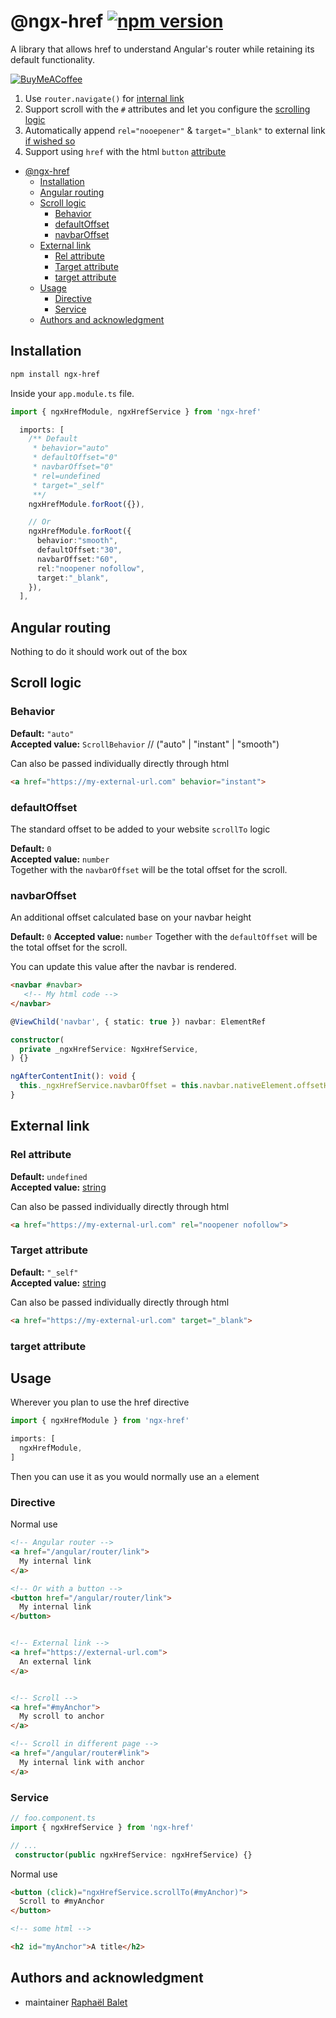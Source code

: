 # @ngx-href [![npm version](https://img.shields.io/npm/v/ngx-href.svg)](https://www.npmjs.com/package/ngx-href)
A library that allows href to understand Angular's router while retaining its default functionality.

[![BuyMeACoffee](https://www.buymeacoffee.com/assets/img/custom_images/purple_img.png)](https://www.buymeacoffee.com/widness)

1. Use `router.navigate()` for [internal link](#angular-routing)
2. Support scroll with the `#` attributes and let you configure the [scrolling logic](#scroll-logic)
3. Automatically append `rel="nooepener"` & `target="_blank"` to external link [if wished so](#installation)
4. Support using `href` with the html `button` [attribute](#directive)

- [@ngx-href ](#ngx-href-)
  - [Installation](#installation)
  - [Angular routing](#angular-routing)
  - [Scroll logic](#scroll-logic)
    - [Behavior](#behavior)
    - [defaultOffset](#defaultoffset)
    - [navbarOffset](#navbaroffset)
  - [External link](#external-link)
    - [Rel attribute](#rel-attribute)
    - [Target attribute](#target-attribute)
    - [target attribute](#target-attribute-1)
  - [Usage](#usage)
    - [Directive](#directive)
    - [Service](#service)
  - [Authors and acknowledgment](#authors-and-acknowledgment)

## Installation

```sh
npm install ngx-href
```

Inside your `app.module.ts` file.
```typescript
import { ngxHrefModule, ngxHrefService } from 'ngx-href'

  imports: [
    /** Default
     * behavior="auto"
     * defaultOffset="0"
     * navbarOffset="0"
     * rel=undefined
     * target="_self"
     **/ 
    ngxHrefModule.forRoot({}), 

    // Or
    ngxHrefModule.forRoot({
      behavior:"smooth",
      defaultOffset:"30",
      navbarOffset:"60",
      rel:"noopener nofollow",
      target:"_blank",
    }),
  ],
```

## Angular routing
Nothing to do it should work out of the box

## Scroll logic
### Behavior
**Default:** `"auto"`  
**Accepted value:** `ScrollBehavior`  // ("auto" | "instant" | "smooth")  

Can also be passed individually directly through html
```html
<a href="https://my-external-url.com" behavior="instant">
```

### defaultOffset
The standard offset to be added to your website `scrollTo` logic

**Default:** `0`  
**Accepted value:** `number`  
Together with the `navbarOffset` will be the total offset for the scroll.

### navbarOffset
An additional offset calculated base on your navbar height

**Default:** `0`
**Accepted value:** `number`
Together with the `defaultOffset` will be the total offset for the scroll.

You can update this value after the navbar is rendered.

```html
<navbar #navbar>
   <!-- My html code -->
</navbar>
```

```typescript
@ViewChild('navbar', { static: true }) navbar: ElementRef

constructor(
  private _ngxHrefService: NgxHrefService,
) {}

ngAfterContentInit(): void {  
  this._ngxHrefService.navbarOffset = this.navbar.nativeElement.offsetHeight
}
```


## External link
### Rel attribute 
**Default:** `undefined`  
**Accepted value:** [string](https://developer.mozilla.org/fr/docs/Web/HTML/Attributes/rel)

Can also be passed individually directly through html
```html
<a href="https://my-external-url.com" rel="noopener nofollow">
```

### Target attribute 
**Default:** `"_self"`  
**Accepted value:** [string](https://developer.mozilla.org/en-US/docs/Web/HTML/Element/a#target)

Can also be passed individually directly through html
```html
<a href="https://my-external-url.com" target="_blank">
```

### target attribute


## Usage
Wherever you plan to use the href directive

```typescript
import { ngxHrefModule } from 'ngx-href'

imports: [
  ngxHrefModule,
]
```

Then you can use it as you would normally use an `a` element 

### Directive
Normal use
```html
<!-- Angular router -->
<a href="/angular/router/link">
  My internal link
</a>

<!-- Or with a button -->
<button href="/angular/router/link">
  My internal link
</button>


<!-- External link -->
<a href="https://external-url.com">
  An external link
</a>


<!-- Scroll -->
<a href="#myAnchor">
  My scroll to anchor
</a>

<!-- Scroll in different page -->
<a href="/angular/router#link">
  My internal link with anchor
</a>
```


### Service
```typescript
// foo.component.ts
import { ngxHrefService } from 'ngx-href'

// ...
 constructor(public ngxHrefService: ngxHrefService) {}
```

Normal use
```html
<button (click)="ngxHrefService.scrollTo(#myAnchor)">
  Scroll to #myAnchor
</button>

<!-- some html -->

<h2 id="myAnchor">A title</h2>
```

## Authors and acknowledgment
* maintainer [Raphaël Balet](https://github.com/rbalet)
